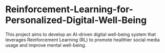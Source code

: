 # Reinforcement-Learning-for-Personalized-Digital-Well-Being
This project aims to develop an AI-driven digital well-being system that leverages Reinforcement Learning (RL) to promote healthier social media usage and improve mental well-being. 
